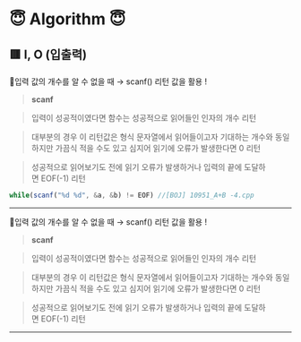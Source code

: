 # 😇 Algorithm 😇

## 🟥 I, O (입출력)

🍎입력 값의 개수를 알 수 없을 때 → scanf() 리턴 값을 활용 !

> **scanf**

> 입력이 성공적이였다면 함수는 성공적으로 읽어들인 인자의 개수 리턴

> 대부분의 경우 이 리턴값은 형식 문자열에서 읽어들이고자 기대하는 개수와 동일하지만 가끔식 적을 수도 있고 심지어 읽기에 오류가 발생한다면 0 리턴

> 성공적으로 읽어보기도 전에 읽기 오류가 발생하거나 입력의 끝에 도달하면 EOF(-1) 리턴

```jsx
while(scanf("%d %d", &a, &b) != EOF) //[BOJ] 10951_A+B -4.cpp
```

---

🍎입력 값의 개수를 알 수 없을 때 → scanf() 리턴 값을 활용 !

> **scanf**

> 입력이 성공적이였다면 함수는 성공적으로 읽어들인 인자의 개수 리턴

> 대부분의 경우 이 리턴값은 형식 문자열에서 읽어들이고자 기대하는 개수와 동일하지만 가끔식 적을 수도 있고 심지어 읽기에 오류가 발생한다면 0 리턴

> 성공적으로 읽어보기도 전에 읽기 오류가 발생하거나 입력의 끝에 도달하면 EOF(-1) 리턴

---
